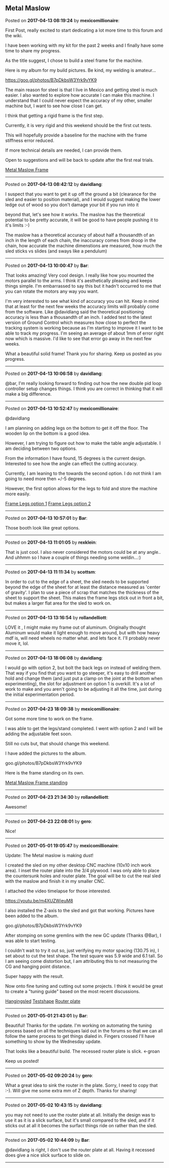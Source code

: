 ## Metal Maslow
Posted on **2017-04-13 08:19:24** by **mexicomillionaire**:

First Post, really excited to start dedicating a lot more time to this forum and the wiki. 



I have been working with my kit for the past 2 weeks and I finally have some time to share my progress.



As the title suggest, I chose to build a steel frame for the machine. 



Here is my album for my build pictures. Be kind, my welding is amateur... 



https://goo.gl/photos/B7pDkbsW3Yrk9vYK9



The main reason for steel is that I live in Mexico and getting steel is much easier. I also wanted to explore how accurate I can make this machine. I understand that I could never expect the accuracy of my other, smaller machine but, I want to see how close I can get. 



I think that getting a rigid frame is the first step. 



Currently, it is very rigid and this weekend should be the first cut tests. 



This will hopefully provide a baseline for the machine with the frame stiffness error reduced.  



If more technical details are needed, I can provide them.

 

Open to suggestions and will be back to update after the first real trials. 



  [Metal Maslow Frame](../../images/Lt/Y4/LtY4_metalmaslowframe.jpg.jpg)

---

Posted on **2017-04-13 08:42:12** by **davidlang**:

I suspect that you want to get it up off the ground a bit (clearance for the sled and easier to position material), and I would suggest making the lower ledge out of wood so you don't damage your bit if you run into it



beyond that, let's see how it works. The maslow has the theoretical potential to be pretty accurate, it will be good to have people pushing it to it's limits :-)



The maslow has a theoretical accuracy of about half a thousandth of an inch in the length of each chain, the inaccuracy comes from droop in the chain, how accurate the machine dimenstions are measured, how much the sled sticks vs slides (and sways like a pendulum)

---

Posted on **2017-04-13 10:00:47** by **Bar**:

That looks amazing! Very cool design. I really like how you mounted the motors parallel to the arms. I think it's aesthetically pleasing and keeps things simple. I'm embarrassed to say this but it hadn't occurred to me that you can rotate the motors any way you want. 



I'm very interested to see what kind of accuracy you can hit. Keep in mind that at least for the next few weeks the accuracy limits will probably come from the software. Like @davidlang said the theoretical positioning accuracy is less than a thousandth of an inch. I added test to the latest version of Ground Control which measures how close to perfect the tracking system is working because as I'm starting to improve it I want to be able to track my progress. I'm seeing an average of about 1mm of error right now which is massive. I'd like to see that error go away in the next few weeks.



What a beautiful solid frame! Thank you for sharing. Keep us posted as you progress.

---

Posted on **2017-04-13 10:06:58** by **davidlang**:

@bar, I'm really looking forward to finding out how the new double pid loop controller setup changes things. I think you are correct in thinking that it will make a big difference.

---

Posted on **2017-04-13 10:52:47** by **mexicomillionaire**:

@davidlang 

I am planning on adding legs on the bottom to get it off the floor. The wooden lip on the bottom is a good idea.



However, I am trying to figure out how to make the table angle adjustable. I am deciding between two options. 



From the information I have found, 15 degrees is the current design. Interested to see how the angle can effect the cutting accuracy. 



Currently, I am leaning to the towards the second option. I do not think I am going to need more then +/-5 degrees.



However, the first option allows for the legs to fold and store the machine more easily.



 [Frame Legs option 1](../../images/1e/HZ/1eHZ_framelegsoption1.png.jpg)  [Frame Legs option 2](../../images/vi/S9/viS9_framelegsoption2.png.jpg)

---

Posted on **2017-04-13 10:57:01** by **Bar**:

Those booth look like great options.

---

Posted on **2017-04-13 11:01:05** by **rexklein**:

That is just cool. I also never considered the motors could be at any angle.. And uhhmm so I have a couple of things needing some weldin...:)

---

Posted on **2017-04-13 11:11:34** by **scottsm**:

In order to cut to the edge of a sheet, the sled needs to be supported beyond the edge of the sheet for at least the distance measured as 'center of gravity'. I plan to use a piece of scrap that matches the thickness of the sheet to support the sheet. This makes the frame legs stick out in front a bit, but makes a larger flat area for the sled to work on.

---

Posted on **2017-04-13 13:16:54** by **rollandelliott**:

LOVE it , I might make my frame out of aluminum. Originally thought Aluminum would make it light enough to move around, but with how heavy mdf is, will need wheels no matter what. and lets face it. I'll probably never move it, lol.

---

Posted on **2017-04-13 18:06:08** by **davidlang**:

I would go with option 2, but bolt the back legs on instead of welding them. That way if you find that you want to go steeper, it's easy to drill another hold and change them (and just put a clamp on the joint at the bottom when experimenting), the slot for adjustment on option 1 is overkill. It's a lot of work to make and you aren't going to be adjusting it all the time, just during the initial experimentation period.

---

Posted on **2017-04-23 18:09:38** by **mexicomillionaire**:

Got some more time to work on the frame. 



I was able to get the legs/stand completed. I went with option 2 and I will be adding the adjustable feet soon.



Still no cuts but, that should change this weekend.



I have added the pictures to the album. 



goo.gl/photos/B7pDkbsW3Yrk9vYK9



Here is the frame standing on its own. 



 [Metal Maslow Frame standing](../../images/UA/6n/UA6n_metalmaslowframestanding.jpg.jpg)

---

Posted on **2017-04-23 21:34:30** by **rollandelliott**:

Awesome!

---

Posted on **2017-04-23 22:08:01** by **gero**:

Nice!

---

Posted on **2017-05-01 19:05:47** by **mexicomillionaire**:

Update: The Metal maslow is making dust!



I created the sled on my other desktop CNC machine (10x10 inch work area).  I inset the router plate into the 3/4 plywood. I was only able to place the countersunk holes and router plate. The goal will be to cut the real sled with the maslow and finish it in my smaller CNC.



I attached the video timelapse for those interested.



https://youtu.be/m4XUZWieuM8



I also installed the Z-axis to the sled and got that working. Pictures have been added to the album.



goo.gl/photos/B7pDkbsW3Yrk9vYK9



After stomping on some gremlins with the new GC update (Thanks @Bar), I was able to start testing. 



I couldn't wait to try it out so, just verifying my motor spacing (130.75 in), I set about to cut the test shape. The test square was 5.9 wide and 6.1 tall. So I am seeing come distortion but, I am attributing this to not measuring the CG and hanging point distance.



Super happy with the result. 



Now onto fine tuning and cutting out some projects. I think it would be great to create a "tuning guide" based on the most recent discussions. 

 

 [Hangingsled](../../images/q2/3G/q23G_hangingsled.png.jpg)  [Testshape](../../images/jL/oP/jLoP_testshape.png.jpg)  [Router plate](../../images/Oc/8Z/Oc8Z_routerplate.png.jpg)

---

Posted on **2017-05-01 21:43:01** by **Bar**:

Beautiful! Thanks for the update. I'm working on automating the tuning process based on all the techniques laid out in the forums so that we can all follow the same process to get things dialed in. Fingers crossed I'll have something to show by the Wednesday update.



That looks like a beautiful build. The recessed router plate is slick. <-groan



Keep us posted!

---

Posted on **2017-05-02 09:20:24** by **gero**:

What a great idea to sink the router in the plate. Sorry, I need to copy that :-). Will give me some extra mm of Z depth. Thanks for sharing!

---

Posted on **2017-05-02 10:43:15** by **davidlang**:

you may not need to use the router plate at all. Initially the design was to use it as it is a slick surface, but it's small compared to the sled, and if it sticks out at all it becomes the surfact things ride on rather than the sled.

---

Posted on **2017-05-02 10:44:09** by **Bar**:

@davidlang is right, I don't use the router plate at all. Having it recessed does give a nice slick surface to slide on.

---

